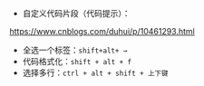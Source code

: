 - 自定义代码片段（代码提示）：

https://www.cnblogs.com/duhui/p/10461293.html

- 全选一个标签：`shift+alt+ →`
- 代码格式化：`shift + alt + f`
- 选择多行：`ctrl + alt + shift + 上下键`​

